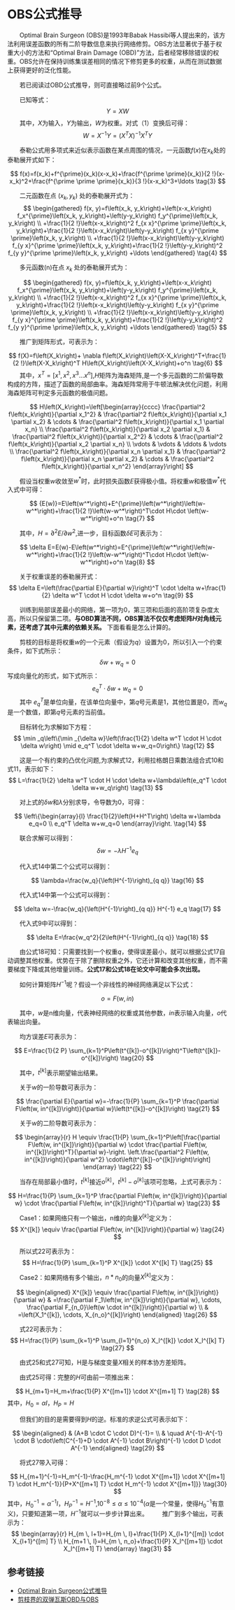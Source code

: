 # OBS公式推导

&emsp;&emsp;Optimal Brain Surgeon (OBS)是1993年Babak Hassibi等人提出来的，该方法利用误差函数的所有二阶导数信息来执行网络修剪。OBS方法显著优于基于权重大小的方法和“Optimal Brain Damage (OBD)”方法，后者经常移除错误的权重。OBS允许在保持训练集误差相同的情况下修剪更多的权重，从而在测试数据上获得更好的泛化性能。

&emsp;&emsp;若已阅读过OBD公式推导，则可直接略过前9个公式。

&emsp;&emsp;已知等式：
$$
Y=XW \tag{1}
$$
&emsp;&emsp;其中，$X$为输入，$Y$为输出，$W$为权重。对式（1）变换后可得：
$$
W=X^{-1}Y=\left(X^T X\right)^{-1} X^T Y  \tag{2}
$$

&emsp;&emsp;泰勒公式用多项式来近似表示函数在某点周围的情况，一元函数$f(x)$在$x_k$处的泰勒展开式如下：

$$
f(x)=f(x_k)+f^{\prime}(x_k)(x-x_k)+\frac{f^{\prime \prime}(x_k)}{2 !}(x-x_k)^2+\frac{f^{\prime \prime \prime}(x_k)}{3 !}(x-x_k)^3+\ldots \tag{3}
$$

&emsp;&emsp;二元函数在点 $(x_k,y_k)$ 处的泰勒展开式为：
$$
\begin{gathered}
f(x, y)=f\left(x_k, y_k\right)+\left(x-x_k\right) f_x^{\prime}\left(x_k, y_k\right)+\left(y-y_k\right) f_y^{\prime}\left(x_k, y_k\right) \\
+\frac{1}{2 !}\left(x-x_k\right)^2 f_{x x}^{\prime \prime}\left(x_k, y_k\right)+\frac{1}{2 !}\left(x-x_k\right)\left(y-y_k\right) f_{x y}^{\prime \prime}\left(x_k, y_k\right) \\
+\frac{1}{2 !}\left(x-x_k\right)\left(y-y_k\right) f_{y x}^{\prime \prime}\left(x_k, y_k\right)+\frac{1}{2 !}\left(y-y_k\right)^2 f_{y y}^{\prime \prime}\left(x_k, y_k\right) +\ldots 
\end{gathered} \tag{4}
$$

&emsp;&emsp;多元函数(n)在点 $x_k$ 处的泰勒展开式为：

$$
\begin{gathered}
f(x, y)=f\left(x_k, y_k\right)+\left(x-x_k\right) f_x^{\prime}\left(x_k, y_k\right)+\left(y-y_k\right) f_y^{\prime}\left(x_k, y_k\right) \\
+\frac{1}{2 !}\left(x-x_k\right)^2 f_{x x}^{\prime \prime}\left(x_k, y_k\right)+\frac{1}{2 !}\left(x-x_k\right)\left(y-y_k\right) f_{x y}^{\prime \prime}\left(x_k, y_k\right) \\
+\frac{1}{2 !}\left(x-x_k\right)\left(y-y_k\right) f_{y x}^{\prime \prime}\left(x_k, y_k\right)+\frac{1}{2 !}\left(y-y_k\right)^2 f_{y y}^{\prime \prime}\left(x_k, y_k\right) +\ldots
\end{gathered} \tag{5}
$$

&emsp;&emsp;推广到矩阵形式，可表示为：

$$
f(X)=f\left(X_k\right)+ \nabla f\left(X_k\right)\left(X-X_k\right)^T+\frac{1}{2 !}\left(X-X_k\right)^T H\left(X_k\right)\left(X-X_k\right)+o^n \tag{6}
$$
&emsp;&emsp;其中，$x^T=[x^1, x^2, x^3 ... x^n]$,$H$矩阵为海森矩阵,是一个多元函数的二阶偏导数构成的方阵，描述了函数的局部曲率。海森矩阵常用于牛顿法解决优化问题，利用海森矩阵可判定多元函数的极值问题。

$$
H\left(X_k\right)=\left[\begin{array}{cccc}
\frac{\partial^2 f\left(x_k\right)}{\partial x_1^2} & \frac{\partial^2 f\left(x_k\right)}{\partial x_1 \partial x_2} & \cdots & \frac{\partial^2 f\left(x_k\right)}{\partial x_1 \partial x_n} \\
\frac{\partial^2 f\left(x_k\right)}{\partial x_2 \partial x_1} & \frac{\partial^2 f\left(x_k\right)}{\partial x_2^2} & \cdots & \frac{\partial^2 f\left(x_k\right)}{\partial x_2 \partial x_n} \\
\vdots & \vdots & \ddots & \vdots \\
\frac{\partial^2 f\left(x_k\right)}{\partial x_n \partial x_1} & \frac{\partial^2 f\left(x_k\right)}{\partial x_n \partial x_2} & \cdots & \frac{\partial^2 f\left(x_k\right)}{\partial x_n^2}
\end{array}\right] 
$$

&emsp;&emsp;假设当权重$w$收敛至$w^*$时，此时损失函数$E$获得极小值。将权重$w$和极值$w^*$代入式中可得：

$$
{E(w)}=E\left(w^*\right)+E^{\prime}\left(w^*\right)\left(w-w^*\right)+\frac{1}{2 !}\left(w-w^*\right)^T\cdot H\cdot \left(w-w^*\right)+o^n \tag{7}
$$

&emsp;&emsp;其中，$H=\partial^2 E / \partial w^2$,进一步，目标函数$\delta E$可表示为：

$$
\delta E=E(w)-E\left(w^*\right)=E^{\prime}\left(w^*\right)\left(w-w^*\right)+\frac{1}{2 !}\left(w-w^*\right)^T\cdot H\cdot \left(w-w^*\right)+o^n \tag{8}
$$


&emsp;&emsp;关于权重误差的泰勒展开式：
$$
\delta E=\left(\frac{\partial E}{\partial w}\right)^T \cdot \delta w+\frac{1}{2} \delta w^T \cdot H \cdot \delta w+o^n \tag{9}
$$

&emsp;&emsp;训练到局部误差最小的网络，第一项为0，第三项和后面的高阶项复杂度太高，所以只保留第二项。**与OBD算法不同，OBS算法不仅仅考虑矩阵$H$对角线元素，还考虑了其中元素的依赖关系。** 下面看看是怎么计算的。

&emsp;&emsp;剪枝的目标是将权重$w$的一个元素（假设为$q$）设置为0，所以引入一个约束条件，如下式所示：
$$
 \delta w+w_q=0 \tag{10}
$$
写成向量化的形式，如下式所示：
$$
e_q^T \cdot \delta w+w_q=0 \tag{11}
$$
&emsp;&emsp;其中 $e_q^T$是单位向量，在该单位向量中，第$q$号元素是1，其他位置是0，而$w_q$是一个数值，即第$q$号元素的当前值。

&emsp;&emsp;目标转化为求解如下方程：
$$
\min _q\left\{\min _{\delta w}\left(\frac{1}{2} \delta w^T \cdot H \cdot \delta w\right) \mid e_q^T \cdot \delta w+w_q=0\right\} \tag{12}
$$

&emsp;&emsp;这是一个有约束的凸优化问题,为求解式12，利用拉格朗日乘数法组合式10和式11，表示如下：
$$
L=\frac{1}{2} \delta w^T \cdot H \cdot \delta w+\lambda\left(e_q^T \cdot \delta w+w_q\right) \tag{13}
$$

&emsp;&emsp;对上式的$\delta w$和$\lambda$分别求导，令导数为0，可得：

$$
\left\{\begin{array}{l}
\frac{1}{2}\left(H+H^T\right) \delta w+\lambda e_q=0 \\
e_q^T \delta w+w_q=0
\end{array}\right. \tag{14}
$$

&emsp;&emsp;联合求解可以得到：
$$
\delta w=-\lambda H^{-1} e_q \tag{15}
$$

&emsp;&emsp;代入式14中第二个公式可以得到：

$$
\lambda=\frac{w_q}{\left(H^{-1}\right)_{q q}} \tag{16}
$$

&emsp;&emsp;代入式14中第一个公式可以得到：

$$
\delta w=-\frac{w_q}{\left(H^{-1}\right)_{q q}} H^{-1} e_q \tag{17}
$$

&emsp;&emsp;代入式9中可以得到：

$$
\delta E=\frac{w_q^2}{2\left(H^{-1}\right)_{q q}} \tag{18}
$$

&emsp;&emsp;由公式18可知：只需要找到一个权重$q$，使得误差最小，就可以根据公式17自动调整其他权重。优势在于除了删除权重之外，它还计算和改变其他权重，而不需要梯度下降或其他增量训练。**公式17和公式18在论文中可能会多次出现。**

&emsp;&emsp;如何计算矩阵${H}^{-1}$呢？假设一个非线性的神经网络满足以下公式：

$$
o=F(w, in ) \tag{19}
$$

&emsp;&emsp;其中，$w$是n维向量，代表神经网络的权重或其他参数，$in$表示输入向量，$o$代表输出向量。

&emsp;&emsp;均方误差$E$可表示为：

$$
E=\frac{1}{2 P} \sum_{k=1}^P\left(t^{[k]}-o^{[k]}\right)^T\left(t^{[k]}-o^{[k]}\right)  \tag{20}
$$

&emsp;&emsp;其中，$t^{[k]}$表示期望输出结果。

&emsp;&emsp;关于$w$的一阶导数可表示为：

$$
\frac{\partial E}{\partial w}=-\frac{1}{P} \sum_{k=1}^P \frac{\partial F\left(w, in^{[k]}\right)}{\partial w}\left(t^{[k]}-o^{[k]}\right) \tag{21}
$$

&emsp;&emsp;关于$w$的二阶导数可表示为：

$$
\begin{array}{r}
H \equiv \frac{1}{P} \sum_{k=1}^P\left[\frac{\partial F\left(w, in^{[k]}\right)}{\partial w} \cdot \frac{\partial F\left(w, in^{[k]}\right)^T}{\partial w}-\right. 
\left.\frac{\partial^2 F\left(w, in^{[k]}\right)}{\partial w^2} \cdot\left(t^{[k]}-o^{[k]}\right)\right]
\end{array} \tag{22}
$$

&emsp;&emsp;当存在局部最小值时，$t^{[k]}$接近$o^{[k]}$，$t^{[k]}-o^{[k]}$该项可忽略，上式可表示为：

$$
H=\frac{1}{P} \sum_{k=1}^P \frac{\partial F\left(w, in^{[k]}\right)}{\partial w} \cdot \frac{\partial F\left(w, in^{[k]}\right)^T}{\partial w} \tag{23}
$$

&emsp;&emsp;Case1：如果网络只有一个输出，n维的向量$X^{[k]}$定义为：
$$
X^{[k]} \equiv \frac{\partial F\left(w, in^{[k]}\right)}{\partial w} \tag{24}
$$

&emsp;&emsp;所以式22可表示为：
$$
H=\frac{1}{P} \sum_{k=1}^P X^{[k]} \cdot X^{[k] T} \tag{25}
$$

&emsp;&emsp;Case2：如果网络有多个输出，$n * n_0$的向量$X^{[k]}$定义为：

$$
\begin{aligned}
X^{[k]} \equiv \frac{\partial F\left(w, in^{[k]}\right)}{\partial w} & =\frac{\partial F_1\left(w, in^{[k]}\right)}{\partial w}, \cdots, \frac{\partial F_{n_0}\left(w \cdot in^{[k]}\right)}{\partial w} \\
& =\left(X_1^{[k]}, \cdots, X_{n_o}^{[k]}\right)
\end{aligned} \tag{26}
$$

&emsp;&emsp;式22可表示为：
$$
H=\frac{1}{P} \sum_{k=1}^P \sum_{l=1}^{n_o} X_l^{[k]} \cdot X_l^{[k] T} \tag{27}
$$

&emsp;&emsp;由式25和式27可知，H是与梯度变量$X$相关的样本协方差矩阵。

&emsp;&emsp;由式25可得：完整的$H$可由前一项推出来：

$$
H_{m+1}=H_m+\frac{1}{P} X^{[m+1]} \cdot X^{[m+1] T} \tag{28}
$$
其中，$H_{0}=\alpha I$，$H_P=H$

&emsp;&emsp;但我们的目的是需要得到$H$的逆。标准的求逆公式可表示如下：

$$
\begin{aligned}
& (A+B \cdot C \cdot D)^{-1}= \\
& \quad A^{-1}-A^{-1} \cdot B \cdot\left(C^{-1}+D \cdot A^{-1} \cdot B\right)^{-1} \cdot D \cdot A^{-1}
\end{aligned} \tag{29}
$$

&emsp;&emsp;将式27带入可得：

$$
H_{m+1}^{-1}=H_m^{-1}-\frac{H_m^{-1} \cdot X^{[m+1]} \cdot X^{[m+1] T} \cdot H_m^{-1}}{P+X^{[m+1] T} \cdot H_m^{-1} \cdot X^{[m+1]}} \tag{30}
$$
其中，$H_0^{-1}=\alpha^{-1} I$，$H_P^{-1}=H^{-1}$,$10^{-8}\leq \alpha \leq 10^{-4}$($\alpha$是一个常量，使得${H}_0^{-1}$有意义)，只要知道第一项，$H^{-1}$就可以一步步计算出来。
&emsp;&emsp;推广到多个输出，可表示为：
$$
\begin{array}{r}
H_{m \, l+1}=H_{m \, l}+\frac{1}{P} X_{l+1}^{[m]} \cdot X_{l+1}^{[m] T} \\
H_{m+1 \, l}=H_{m \, n_o}+\frac{1}{P} X_l^{[m+1]} \cdot X_l^{[m+1] T}
\end{array} \tag{31}
$$

## 参考链接

- [Optimal Brain Surgeon公式推导](https://zhuanlan.zhihu.com/p/656316235)
- [剪枝界的双弹瓦斯OBD与OBS](https://zhuanlan.zhihu.com/p/680853298)